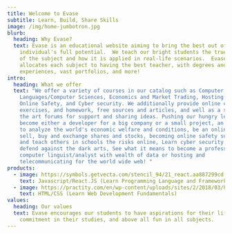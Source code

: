 ```yaml
---
title: Welcome to Evase
subtitle: Learn, Build, Share Skills
image: /img/home-jumbotron.jpg
blurb:
  heading: Why Evase?
  text: Evase is an educational website aiming to bring the best out of an
    individual's full potential.  We teach our bright students the true meaning
    of the subject and how it is applied in real-life scenarios.  Evase
    allocates each subject to having the best teacher, with degrees and worldly
    experiences, vast portfolios, and more!
intro:
  heading: What we offer
  text: "We offer a variety of courses in our catalog such as Computer
    Languages/Computer Sciences, Economics and Market Trading, Hosting online,
    Online Safety, and Cyber security. We additionally provide online classes,
    exercises, and homework, free sources and articles, and well as a state of
    the art forums for support and sharing ideas. Pushing our hungry learners to
    become either a developer for a big company or a small project, an economist
    to analyze the world's economic welfare and conditions, be an online trader,
    sell, buy and exchange shares and stocks, becoming online safety supervisor
    and teach others in schools the risks online, Learn cyber security and
    defend against the dark arts, See what it means to become a professional
    computer linguist/analyst with wealth of data or hosting and
    telecommunicating for the world wide web! "
products:
  - image: https://symbols.getvecta.com/stencil_94/21_react.aa887299cd.svg
    text: Javascript/React.JS (Learn Programming Language and Framework)
  - image: https://practity.com/en/wp-content/uploads/sites/2/2018/03/html-css-tutorials2.jpg
    text: HTML/CSS (Learn Web Development Fundamentals)
values:
  heading: Our values
  text: Evase encourages our students to have aspirations for their life goals,
    commitment in their studies, and above all fun in all subjects.
---
```


